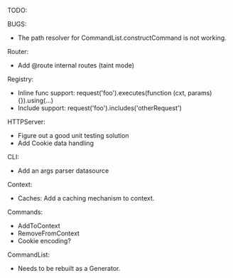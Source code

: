 TODO:

BUGS:

- The path resolver for CommandList.constructCommand is not working.

Router:

- Add @route internal routes (taint mode)

Registry:

- Inline func support: request('foo').executes(function (cxt, params) {}).using(...)
- Include support: request('foo').includes('otherRequest')

HTTPServer:

- Figure out a good unit testing solution
- Add Cookie data handling

CLI:

- Add an args parser datasource

Context:

- Caches: Add a caching mechanism to context.

Commands:

- AddToContext
- RemoveFromContext
- Cookie encoding?

CommandList:

- Needs to be rebuilt as a Generator.

